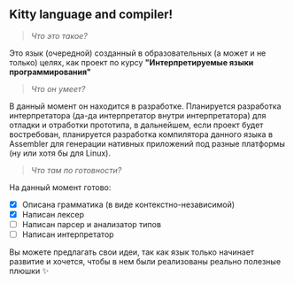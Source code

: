 ## Kitty language and compiler!

> _Что это такое?_

Это язык (очередной) созданный в образовательных (а может и не только) целях, как проект по курсу __"Интерпретируемые языки программирования"__

> _Что он умеет?_

В данный момент он находится в разработке. Планируется разработка интерпретатора (да-да интерпретатор внутри интерпретатора) для отладки и отработки прототипа, в дальнейшем, если проект будет востребован, планируется разработка компилятора данного языка в Assembler для генерации нативных приложений под разные платформы (ну или хотя бы для Linux).

> _Что там по готовности?_

На данный момент готово:
- [x] Описана грамматика (в виде контекстно-независимой)
- [x] Написан лексер
- [ ] Написан парсер и анализатор типов
- [ ] Написан интерпретатор

Вы можете предлагать свои идеи, так как язык только начинает развитие и хочется, чтобы в нем были реализованы реально полезные плюшки ✨
